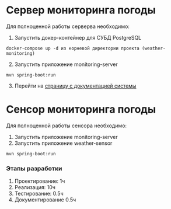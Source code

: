 # Сервер мониторинга погоды

Для полноценной работы серверва необходимо:

1. Запустить докер-контейнер для СУБД PostgreSQL

```
docker-compose up -d из корневой директории проекта (weather-monitoring)
```

2. Запустить приложение monitoring-server

```
mvn spring-boot:run
```

3. Перейти на [страницу с документацией системы](http://localhost:8080/swagger-ui/index.html#/)


# Сенсор мониторинга погоды

Для полноценной работы сенсора необходимо:

1. Запустить приложение monitoring-server
2. Запустить приложение weather-sensor

```
mvn spring-boot:run
```

### Этапы разработки
1. Проектирование: 1ч
2. Реализация: 10ч
3. Тестирование: 0.5ч
4. Документирование 0.5ч